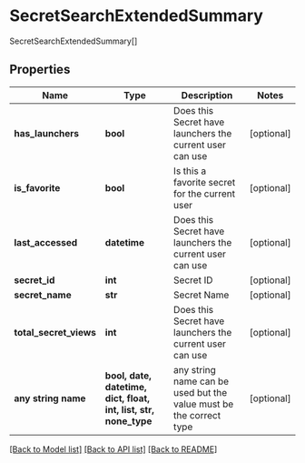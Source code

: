 # SecretSearchExtendedSummary

SecretSearchExtendedSummary[]

## Properties
Name | Type | Description | Notes
------------ | ------------- | ------------- | -------------
**has_launchers** | **bool** | Does this Secret have launchers the current user can use | [optional] 
**is_favorite** | **bool** | Is this a favorite secret for the current user | [optional] 
**last_accessed** | **datetime** | Does this Secret have launchers the current user can use | [optional] 
**secret_id** | **int** | Secret ID | [optional] 
**secret_name** | **str** | Secret Name | [optional] 
**total_secret_views** | **int** | Does this Secret have launchers the current user can use | [optional] 
**any string name** | **bool, date, datetime, dict, float, int, list, str, none_type** | any string name can be used but the value must be the correct type | [optional]

[[Back to Model list]](../README.md#documentation-for-models) [[Back to API list]](../README.md#documentation-for-api-endpoints) [[Back to README]](../README.md)


